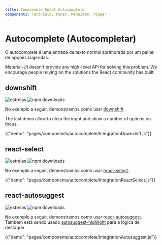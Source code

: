 ```yaml
---
title: Componente React Autocomplete
components: TextField, Paper, MenuItem, Popper
---
```


# Autocomplete (Autocompletar)

<p class="description">O autocomplete é uma entrada de texto normal aprimorada por um painel de opções sugeridas.</p>

Material-UI doesn't provide any high-level API for solving this problem. We encourage people relying on the solutions the React community has built.

## downshift

![estrelas](https://img.shields.io/github/stars/paypal/downshift.svg?style=social&label=Stars) ![npm downloads](https://img.shields.io/npm/dm/downshift.svg)

No exemplo a seguir, demonstramos como usar [downshift](https://github.com/downshift-js/downshift).

The last demo allow to clear the input and show a number of options on focus.

{{"demo": "pages/components/autocomplete/IntegrationDownshift.js"}}

## react-select

![estrelas](https://img.shields.io/github/stars/JedWatson/react-select.svg?style=social&label=Stars) ![npm downloads](https://img.shields.io/npm/dm/react-select.svg)

No exemplo a seguir, demonstramos como usar [react-select](https://github.com/JedWatson/react-select).

{{"demo": "pages/components/autocomplete/IntegrationReactSelect.js"}}

## react-autosuggest

![estrelas](https://img.shields.io/github/stars/moroshko/react-autosuggest.svg?style=social&label=Stars) ![npm downloads](https://img.shields.io/npm/dm/react-autosuggest.svg)

No exemplo a seguir, demonstramos como usar [react-autosuggest](https://github.com/moroshko/react-autosuggest). Também está sendo usado [autosuggest-highlight](https://www.npmjs.com/package/autosuggest-highlight) para a lógica de destaque.

{{"demo": "pages/components/autocomplete/IntegrationAutosuggest.js"}}